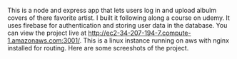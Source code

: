 This is a node and express app that lets users log in and upload albulm covers of there favorite artist. I built it following along a course on udemy. It uses firebase for authentication and storing user data in the database. You can view the project live at http://ec2-34-207-194-7.compute-1.amazonaws.com:3001/. 
This is a linux instance running on aws with nginx installed for routing. Here are some screeshots of the project. 
